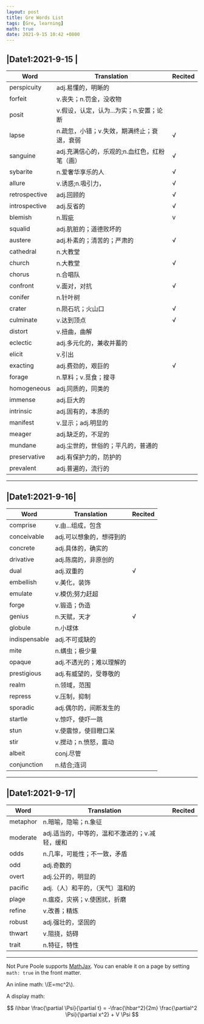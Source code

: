 ```yaml
---
layout: post
title: Gre Words List
tags: [Gre, learning]
math: true
date: 2021-9-15 10:42 +0800
---
```


|Date1:2021-9-15 |
---

|     Word     |              Translation             |  Recited  |
|--------------|--------------------------------------|-----------|
|perspicuity|adj.易懂的，明晰的||
|forfeit|v.丧失；n.罚金，没收物||
|posit|v.假设，认定，认为...为实；n.安置；论断||
|lapse|n.疏忽，小错；v.失效，期满终止；衰退，衰弱|√|
|sanguine|adj.充满信心的，乐观的;n.血红色，红粉笔（画）|√|
|sybarite|n.爱奢华享乐的人|√|
|allure|v.诱惑;n.吸引力，|√|
|retrospective|adj.回顾的|√|
|introspective|adj.反省的|√|
|blemish|n.瑕疵|v|
|squalid|adj.肮脏的；道德败坏的||
|austere|adj.朴素的；清苦的；严肃的|√|
|cathedral|n.大教堂||
|church|n.大教堂|√|
|chorus|n.合唱队||
|confront|v.面对，对抗|√|
|conifer|n.针叶树||
|crater|n.陨石坑；火山口|√|
|culminate|v.达到顶点|√|
|distort|v.扭曲，曲解||
|eclectic|adj.多元化的，兼收并蓄的||
|elicit|v.引出||
|exacting|adj.费劲的，艰巨的|√|
|forage|n.草料；v.觅食；搜寻||
|homogeneous|adj.同质的，同类的||
|immense|adj.巨大的||
|intrinsic|adj.固有的，本质的||
|manifest|v.显示；adj.明显的||
|meager|adj.缺乏的，不足的||
|mundane|adj.尘世的，世俗的；平凡的，普通的||
|preservative|adj.有保护力的，防护的||
|prevalent|adj.普遍的，流行的||

-------

|Date1:2021-9-16|
---

|     Word     |              Translation             |  Recited  |
|--------------|--------------------------------------|-----------|
|comprise|v.由...组成，包含||
|conceivable|adj.可以想象的，想得到的||
|concrete|adj.具体的，确实的||
|drivative|adj.陈腐的，非原创的||
|dual|adj.双重的|√|
|embellish|v.美化，装饰||
|emulate|v.模仿;努力赶超||
|forge|v.锻造；伪造||
|genius|n.天赋，天才|√|
|globule|n.小球体||
|indispensable|adj.不可或缺的||
|mite|n.螨虫；极少量||
|opaque|adj.不透光的；难以理解的||
|prestigious|adj.有威望的，受尊敬的||
|realm|n.领域，范围||
|repress|v.压制，抑制||
|sporadic|adj.偶尔的，间断发生的||
|startle|v.惊吓，使吓一跳||
|stun|v.使震惊，使目瞪口呆||
|stir|v.搅动；n.愤怒，震动||
|albeit|conj.尽管||
|conjunction|n.结合;连词||

-------

|Date1:2021-9-17|
---

|     Word     |              Translation             |  Recited  |
|--------------|--------------------------------------|-----------|
|metaphor|n.暗喻，隐喻；n.象征||
|moderate|adj.适当的，中等的，温和不激进的；v.减轻，缓和||
|odds|n.几率，可能性；不一致，矛盾||
|odd|adj.奇数的||
|overt|adj.公开的，明显的||
|pacific|adj.（人）和平的，（天气）温和的||
|plage|n.瘟疫，灾祸；v.使困扰，折磨||
|refine|v.改善；精炼||
|robust|adj.强壮的，坚固的||
|thwart|v.阻挠，妨碍||
|trait|n.特征，特性||







------
Not Pure Poole supports [MathJax](https://www.mathjax.org/). You can enable it on a page by setting `math: true` in the front matter.

An inline math: \\\(E=mc^2\\\).

A display math:

$$
i\hbar \frac{\partial \Psi}{\partial t} = -\frac{\hbar^2}{2m}
\frac{\partial^2 \Psi}{\partial x^2} + V \Psi
$$
